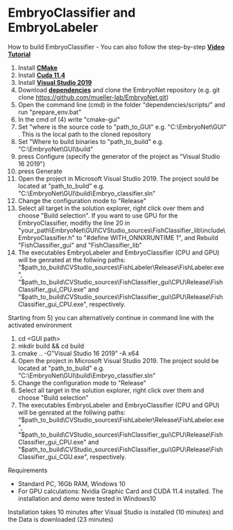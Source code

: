 # EmbryoClassifier and EmbryoLabeler
How to build EmbryoClassifier - You can also follow the step-by-step <a href="http://embryonet.de/tutorial.html"><b> Video Tutorial</b></a> 
1) Install <a href="https://cmake.org/download/"><b>CMake</b></a> 
2) Install <a href="https://developer.nvidia.com/cuda-11-4-4-download-archive/"><b>Cuda 11.4</b></a>   
3) Install <a href= "https://docs.microsoft.com/de-de/visualstudio/releases/2019/history"> <b>Visual Studio 2019</b> </a>
4) Download <a href="https://drive.google.com/file/d/1JTOIYtY5jYUGbXGmBsgfuLHoRTNAc3qx/view?usp=sharing"><b>dependencies</b></a> and clone the EmbryoNet repository (e.g. git clone https://github.com/mueller-lab/EmbryoNet.git)
5) Open the command line (cmd) in the folder "dependencies/scripts/" and run "prepare_env.bat"
6) In the cmd of (4) write "cmake-gui" 
7) Set "where is the source code to  "path_to_GUI" e.g. "C:\EmbryoNet\GUI" . This is the local path to the cloned repository
8) Set "Where to build binaries to "path_to_build" e.g. "C:\EmbryoNet\GUI\build" 
9) press Configure  (specify the generator of the project as "Visual Studio 16 2019")
10) press Generate 
11) Open the project in Microsoft Visual Studio 2019. The project sould be located at "path_to_build" e.g. "C:\EmbryoNet\GUI\build\Embryo_classifier.sln"
12) Change the configuration mode to "Release" 
13) Select all target in the solution explorer, right click over them and choose "Build selection". If you want to use GPU for the EmbryoClassifier, modifiy the line 20 in "your_path\EmbryoNet\GUI\CVStudio_sources\FishClassifier_lib\include\EmbryoClassifier.h" to "#define WITH_ONNXRUNTIME 1", and Rebuild "FishClassifier_gui" and "FishClassifier_lib"
15) The executables EmbryoLabeler and EmbryoClassifier (CPU and GPU) will be genrated at the follwing paths: "$path_to_build\CVStudio_sources\FishLabeler\Release\FishLabeler.exe", "$path_to_build\CVStudio_sources\FishClassifier_gui\CPU\Release\FishClassifier_gui_CPU.exe" and "$path_to_build\CVStudio_sources\FishClassifier_gui\GPU\Release\FishClassifier_gui_CPU.exe", respectively.

Starting from 5) you can alternatively continue in command line with the activated environment
1) cd \<GUI path\>
2) mkdir build && cd build
3) cmake .. -G"Visual Studio 16 2019" -A x64
4) Open the project in Microsoft Visual Studio 2019. The project sould be located at "path_to_build" e.g. "C:\EmbryoNet\GUI\build\Embryo_classifier.sln"
5) Change the configuration mode to "Release" 
6) Select all target in the solution explorer, right click over them and choose "Build selection"
7) The executables EmbryoLabeler and EmbryoClassifier (CPU and GPU) will be genrated at the follwing paths: "$path_to_build\CVStudio_sources\FishLabeler\Release\FishLabeler.exe", "$path_to_build\CVStudio_sources\FishClassifier_gui\CPU\Release\FishClassifier_gui_CPU.exe" and "$path_to_build\CVStudio_sources\FishClassifier_gui\GPU\Release\FishClassifier_gui_CGU.exe", respectively.


Requirements

- Standard PC, 16Gb RAM, Windows 10
- For GPU calculations: Nvidia Graphic Card and CUDA 11.4 installed. The installation and demo were tested in Windows10

Installation takes 10 minutes after Visual Studio is installed (10 minutes) and the Data is downloaded (23 minutes)

